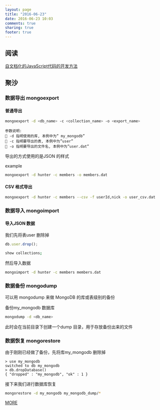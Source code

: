 ```yaml
---
layout: page
title: "2016-06-23"
date: 2016-06-23 10:03
comments: true
sharing: true
footer: true
---
```


## 阅读

[自文档化的JavaScript代码的开发方法](http://jixianqianduan.com/article-translation/2016/06/22/ways-to-write-self-documenting-js.html)

## 聚沙

### 数据导出 mongoexport


#### 普通导出

```sh
mongoexport -d <db_name> -c <collection_name> -o <export_name>
```

```text
参数说明:
 -d 指明使用的库, 本例中为” my_mongodb”
 -c 指明要导出的表, 本例中为”user”
 -o 指明要导出的文件名, 本例中为”user.dat”
```

导出的方式使用的是JSON 的样式

example

```sh
mongoexport -d hunter -c members -o members.dat
```

#### CSV 格式导出

```sh
mongoexport -d hunter -c members --csv -f userId,nick -o user_csv.dat
```

### 数据导入 mongoimport

#### 导入JSON 数据

我们先将表user 删除掉

```js
db.user.drop();
```

```sh
show collections;
```

然后导入数据

```sh
mongoimport -d hunter -c members members.dat
```

### 数据备份 mongodump

可以用 mongodump 来做 MongoDB 的库或表级别的备份

备份my_mongodb 数据库

```sh
mongodump -d <db_name>
```

此时会在当前目录下创建一个dump 目录，用于存放备份出来的文件


### 数据恢复 mongorestore

由于刚刚已经做了备份，先将库my_mongodb 删除掉

```text
> use my_mongodb
switched to db my_mongodb
> db.dropDatabase()
{ "dropped" : "my_mongodb", "ok" : 1 }
```

接下来我们进行数据库恢复

```sh
mongorestore -d my_mongodb my_mongodb_dump/*
```

[MORE](http://blog.mirreal.net/note/2016-06-23.html)
